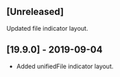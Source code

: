 ## [Unreleased]
Updated file indicator layout.

## [19.9.0] - 2019-09-04
- Added unifiedFile indicator layout.
